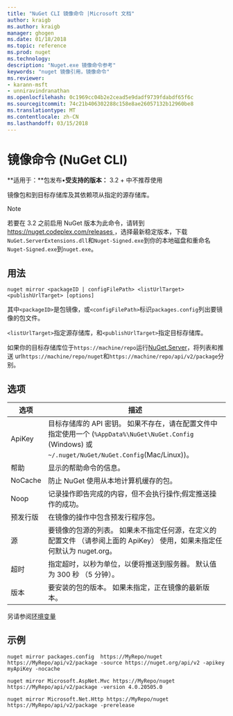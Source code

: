 ```yaml
---
title: "NuGet CLI 镜像命令 |Microsoft 文档"
author: kraigb
ms.author: kraigb
manager: ghogen
ms.date: 01/18/2018
ms.topic: reference
ms.prod: nuget
ms.technology: 
description: "Nuget.exe 镜像命令参考"
keywords: "nuget 镜像引用，镜像命令"
ms.reviewer:
- karann-msft
- unniravindranathan
ms.openlocfilehash: 0c1969cc04b2e2cead5e9dadf9739fdabdf65f6c
ms.sourcegitcommit: 74c21b406302288c158e8ae26057132b12960be8
ms.translationtype: MT
ms.contentlocale: zh-CN
ms.lasthandoff: 03/15/2018
---
```

# <a name="mirror-command-nuget-cli"></a>镜像命令 (NuGet CLI)

**适用于：**包发布&bullet;**受支持的版本：** 3.2 + 中不推荐使用

镜像包和到目标存储库及其依赖项从指定的源存储库。

> [!NOTE]
> 若要在 3.2 之前启用 NuGet 版本为此命令，请转到[ https://nuget.codeplex.com/releases ](https://nuget.codeplex.com/releases)，选择最新稳定版本，下载`NuGet.ServerExtensions.dll`和`Nuget-Signed.exe`到你的本地磁盘和重命名`Nuget-Signed.exe`到`nuget.exe`。

## <a name="usage"></a>用法

```cli
nuget mirror <packageID | configFilePath> <listUrlTarget> <publishUrlTarget> [options]
```

其中`<packageID>`是包镜像，或`<configFilePath>`标识`packages.config`列出要镜像的包文件。

`<listUrlTarget>`指定源存储库，和`<publishUrlTarget>`指定目标存储库。

如果你的目标存储库位于`https://machine/repo`运行[NuGet.Server](../hosting-packages/nuget-server.md)，将列表和推送 url`https://machine/repo/nuget`和`https://machine/repo/api/v2/package`分别。

## <a name="options"></a>选项

| 选项 | 描述 |
| --- | --- |
| ApiKey | 目标存储库的 API 密钥。 如果不存在，请在配置文件中指定使用一个 (`%AppData%\NuGet\NuGet.Config` (Windows) 或`~/.nuget/NuGet/NuGet.Config`(Mac/Linux))。 |
| 帮助 | 显示的帮助命令的信息。 |
| NoCache | 防止 NuGet 使用从本地计算机缓存的包。 |
| Noop | 记录操作即告完成的内容，但不会执行操作;假定推送操作的成功。 |
| 预发行版 | 在镜像的操作中包含预发行程序包。 |
| 源 | 要镜像的包源的列表。 如果未不指定任何源，在定义的配置文件 （请参阅上面的 ApiKey） 使用，如果未指定任何默认为 nuget.org。 |
| 超时 | 指定超时，以秒为单位，以便将推送到服务器。 默认值为 300 秒 （5 分钟）。 |
| 版本 | 要安装的包的版本。 如果未指定，正在镜像的最新版本。 |

另请参阅[环境变量](cli-ref-environment-variables.md)

## <a name="examples"></a>示例

```cli
nuget mirror packages.config  https://MyRepo/nuget https://MyRepo/api/v2/package -source https://nuget.org/api/v2 -apikey myApiKey -nocache

nuget mirror Microsoft.AspNet.Mvc https://MyRepo/nuget https://MyRepo/api/v2/package -version 4.0.20505.0

nuget mirror Microsoft.Net.Http https://MyRepo/nuget https://MyRepo/api/v2/package -prerelease
```
